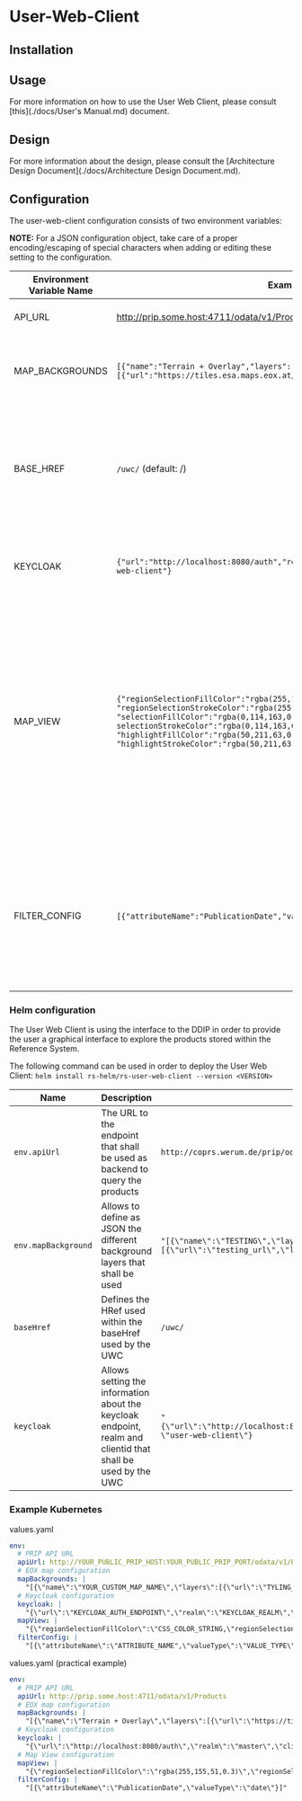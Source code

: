# User-Web-Client

## Installation

## Usage
For more information on how to use the User Web Client, please consult [this](./docs/User's Manual.md) document.

## Design
For more information about the design, please consult the [Architecture Design Document](./docs/Architecture Design Document.md).

## Configuration

The user-web-client configuration consists of two environment variables:

**NOTE:**
For a JSON configuration object, take care of a proper encoding/escaping of special characters when adding or editing these setting to the configuration.

| Environment Variable Name | Example                                                                                                                                                                                                                                                                                           | Description                                                                                                                                                                                                                                                                                                                                                                                                                                                                                                                                                                                                                                                                                                        |
| ------------------------- | ------------------------------------------------------------------------------------------------------------------------------------------------------------------------------------------------------------------------------------------------------------------------------------------------- | ------------------------------------------------------------------------------------------------------------------------------------------------------------------------------------------------------------------------------------------------------------------------------------------------------------------------------------------------------------------------------------------------------------------------------------------------------------------------------------------------------------------------------------------------------------------------------------------------------------------------------------------------------------------------------------------------------------------ |
| API_URL                   | http://prip.some.host:4711/odata/v1/Products                                                                                                                                                                                                                                                      | A plain text url containing the URL to the PRIP/DDIP Products Endpoint.                                                                                                                                                                                                                                                                                                                                                                                                                                                                                                                                                                                                                                            |
| MAP_BACKGROUNDS           | `[{"name":"Terrain + Overlay","layers":[{"url":"https://tiles.esa.maps.eox.at/wms","layerName":"terrain_3857"}]}]`                                                                                                                                                                                | A text string containing a JSON configuration object. See TypeScript interface definition file for details [IAppConfig.ts (IAppConfigMapBackgrounds)](./src/app/services/models/IAppConfig.ts).                                                                                                                                                                                                                                                                                                                                                                                                                                                                                                                    |
| BASE_HREF                 | `/uwc/` (default: /)                                                                                                                                                                                                                                                                              | (optional) <br /> When the user-web-client is deployed on a sub-path, this option is mandatory. For example, when the full URL is `https://rs-domain.net/web-client` the $BASE_HREF must to be set to `/web-client/`. If it is deployed on the root `https://rs-domain.net` this setting can be ignored.                                                                                                                                                                                                                                                                                                                                                                                                           |
| KEYCLOAK                  | `{"url":"http://localhost:8080/auth","realm":"master","clientId": "user-web-client"}`                                                                                                                                                                                                             | A text string containing a JSON configuration object. See TypeScript interface definition file for details [IAppConfig.ts (IAppConfigKeycloak)](./src/app/services/models/IAppConfig.ts).                                                                                                                                                                                                                                                                                                                                                                                                                                                                                                                          |
| MAP_VIEW                  | `{"regionSelectionFillColor":"rgba(255,155,51,0.3)", "regionSelectionStrokeColor":"rgba(255,155,51,0.6)",` `"selectionFillColor":"rgba(0,114,163,0.3)", selectionStrokeColor":"rgba(0,114,163,0.6)",` `"highlightFillColor":"rgba(50,211,63,0.3)", "highlightStrokeColor":"rgba(50,211,63,0.8)"}` | A text string containing a JSON configuration object. See TypeScript interface definition file for details [IAppConfig.ts (IAppConfigMapView)](./src/app/services/models/IAppConfig.ts). <br /> Configure the _regionSelectionFillColor_ and _regionSelectionStrokeColor_ to set the color of the user-defined region search filter, the _selectionFillColor_ and _selectionStrokeColor_ to set the color of the selected footprints and the _highlightFillColor_ and _highlightStrokeColor_ to set the color of the footprint currently selected to view the details. The color can be defined using CSS Color Names (see [MDN Documentation](https://developer.mozilla.org/en-US/docs/Web/CSS/color#examples)) . |
| FILTER_CONFIG             | `[{"attributeName":"PublicationDate","valueType":"date"}]` (default: [])                                                                                                                                                                                                                          | (optional) <br /> A text string containing a JSON configuration object. See TypeScript interface definition file for details [IAppConfig.ts (IAppFilterConfig)](./src/app/services/models/IAppConfig.ts).<br /> The "_attributeName_" corresponds to the attributes available on the catalog.<br /> The available "_valueType_" values are: string, date, double, long and boolean.                                                                                                                                                                                                                                                                                                                                |

### Helm configuration

The User Web Client is using the interface to the DDIP in order to provide the user a graphical interface to explore the products stored within the Reference System.

The following command can be used in order to deploy the User Web Client:
``helm install rs-helm/rs-user-web-client --version <VERSION>``

| Name                              | Description                                              | Default |
| ----------------------------------|----------------------------------------------------------|---------|
| `env.apiUrl` | The URL to the endpoint that shall be used as backend to query the products | `http://coprs.werum.de/prip/odata/v1/Products`|
| `env.mapBackground` | Allows to define as JSON the different background layers that shall be used | `"[{\"name\":\"TESTING\",\"layers\":[{\"url\":\"testing_url\",\"layerName\":\"LayerName\"}]}]"` |
| `baseHref` | Defines the HRef used within the baseHref used by the UWC | `/uwc/` |
| `keycloak` | Allows setting the information about the keycloak endpoint, realm and clientid that shall be used by the UWC | `"{\"url\":\"http://localhost:8080/auth\",\"realm\":\"master\",\"clientId\": \"user-web-client\"}` |


### Example Kubernetes

values.yaml

```yaml
env:
  # PRIP API URL
  apiUrl: http://YOUR_PUBLIC_PRIP_HOST:YOUR_PUBLIC_PRIP_PORT/odata/v1/Products
  # EOX map configuration
  mapBackgrounds: |
    "[{\"name\":\"YOUR_CUSTOM_MAP_NAME\",\"layers\":[{\"url\":\"TYLING_SERVER_BACKEND_URL\",\"layerName\":\"CHOSEN_TYLING_LAYER\"}]}]"
  # Keycloak configuration
  keycloak: |
    "{\"url\":\"KEYCLOAK_AUTH_ENDPOINT\",\"realm\":\"KEYCLOAK_REALM\",\"clientId\": \"CLIENT_ID\"}
  mapView: |
    "{\"regionSelectionFillColor\":\"CSS_COLOR_STRING,\"regionSelectionStrokeColor\":\"CSS_COLOR_STRING,\"selectionFillColor\":\"CSS_COLOR_STRING\",\"selectionStrokeColor\":\"CSS_COLOR_STRING\",\"highlightFillColor\":\"CSS_COLOR_STRING\",\"highlightStrokeColor\":\"CSS_COLOR_STRING\"}"
  filterConfig: |
    "[{\"attributeName\":\"ATTRIBUTE_NAME",\"valueType\":\"VALUE_TYPE\"}]"
```

values.yaml (practical example)

```yaml
env:
  # PRIP API URL
  apiUrl: http://prip.some.host:4711/odata/v1/Products
  # EOX map configuration
  mapBackgrounds: |
    "[{\"name\":\"Terrain + Overlay\",\"layers\":[{\"url\":\"https://tiles.esa.maps.eox.at/wms\",\"layerName\":\"terrain_3857\"},{\"url\":\"https://tiles.esa.maps.eox.at/wms\",\"layerName\":\"overlay_bright_3857\"}]}]"
  # Keycloak configuration
  keycloak: |
    "{\"url\":\"http://localhost:8080/auth\",\"realm\":\"master\",\"clientId\": \"user-web-client\"}"
  # Map View configuration
  mapView: |
    "{\"regionSelectionFillColor\":\"rgba(255,155,51,0.3)\",\"regionSelectionStrokeColor\":\"rgba(255,155,51,0.6)\",\"selectionFillColor\":\"rgba(0, 114, 163, 0.3)\",\"selectionStrokeColor\":\"rgba(0, 114, 163, 0.6)\",\"highlightFillColor\":\"rgba(50, 211, 63, 0.3)\",\"highlightStrokeColor\":\"rgba(50, 211, 63, 0.8)\"}"
  filterConfig: |
    "[{\"attributeName\":\"PublicationDate",\"valueType\":\"date\"}]"
```
